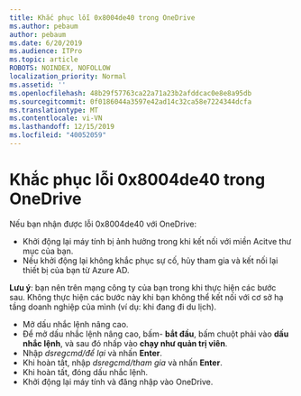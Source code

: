 ```yaml
---
title: Khắc phục lỗi 0x8004de40 trong OneDrive
ms.author: pebaum
author: pebaum
ms.date: 6/20/2019
ms.audience: ITPro
ms.topic: article
ROBOTS: NOINDEX, NOFOLLOW
localization_priority: Normal
ms.assetid: ''
ms.openlocfilehash: 48b29f57763ca22a71a23b2afddcac0e8e8a95db
ms.sourcegitcommit: 0f0186044a3597e42ad14c32ca58e7224344dcfa
ms.translationtype: MT
ms.contentlocale: vi-VN
ms.lasthandoff: 12/15/2019
ms.locfileid: "40052059"
---
```

# <a name="fix-0x8004de40-error-in-onedrive"></a>Khắc phục lỗi 0x8004de40 trong OneDrive

Nếu bạn nhận được lỗi 0x8004de40 với OneDrive:

- Khởi động lại máy tính bị ảnh hưởng trong khi kết nối với miền Acitve thư mục của bạn.
- Nếu khởi động lại không khắc phục sự cố, hủy tham gia và kết nối lại thiết bị của bạn từ Azure AD. 

**Lưu ý**: bạn nên trên mạng công ty của bạn trong khi thực hiện các bước sau. Không thực hiện các bước này khi bạn không thể kết nối với cơ sở hạ tầng doanh nghiệp của mình (ví dụ: khi đang đi du lịch). 

- Mở dấu nhắc lệnh nâng cao. 
- Để mở dấu nhắc lệnh nâng cao, bấm- **bắt đầu**, bấm chuột phải vào **dấu nhắc lệnh**, và sau đó nhấp vào **chạy như quản trị viên**.
- Nhập *dsregcmd/để lại* và nhấn **Enter**.
- Khi hoàn tất, nhập *dsregcmd/tham gia* và nhấn **Enter**.
- Khi hoàn tất, đóng dấu nhắc lệnh.
- Khởi động lại máy tính và đăng nhập vào OneDrive.